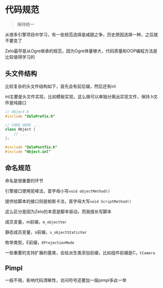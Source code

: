 # 代码规范

> 保持统一

从很多引擎项目中学习，有一些规范选择是咸甜之争，历史原因选择一种，之后就不要变了

Zelo最早是从Ogre继承的规范，因为Ogre体量够大，代码质量和OOP编程方法是比较值得学习的

## 头文件结构

比较复杂的头文件结构如下，首先会有前后缀，然后还有inl

inl主要是头文件实现，比如模板实现，这么做可以单独分离出实现文件，保持.h文件是纯接口

```cpp
// Object.h
#include "ZeloPrefix.h"

// CODE HERE ...
class Object {
    // ...
};

#include "ZeloPostfix.h"
#include "Object.inl"
```

## 命名规范

命名是很重要的环节

引擎接口使用驼峰法，首字母小写`void objectMethod()`

提供给脚本的接口则是帕斯卡法，首字母大写`void ScriptMethod()`

这么区分是因为Zelo的本意是脚本驱动，而我擅长写脚本

成员变量，m前缀，`m_objectVar`

静态成员变量，s前缀，`s_objectStaticVar`

枚举类型，E前缀，`EProjectionMode`

一些重要的支持扩展的基类，会给派生类添加前缀，比如组件前缀是C，`CCamera`

## Pimpl

一般不用，影响代码清晰性，访问符号还要加一层pimpl多此一举
